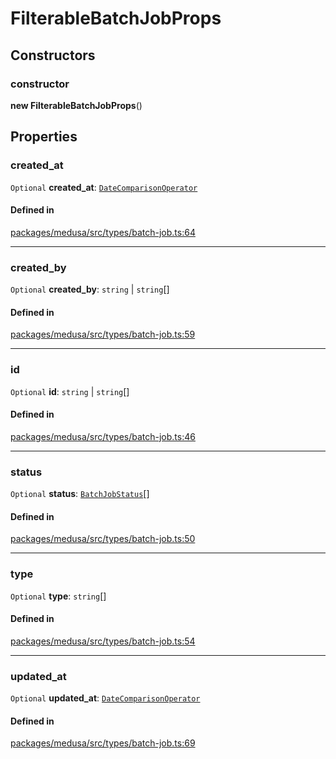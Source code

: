 # FilterableBatchJobProps

## Constructors

### constructor

**new FilterableBatchJobProps**()

## Properties

### created\_at

 `Optional` **created\_at**: [`DateComparisonOperator`](DateComparisonOperator.md)

#### Defined in

[packages/medusa/src/types/batch-job.ts:64](https://github.com/medusajs/medusa/blob/e39010127/packages/medusa/src/types/batch-job.ts#L64)

___

### created\_by

 `Optional` **created\_by**: `string` \| `string`[]

#### Defined in

[packages/medusa/src/types/batch-job.ts:59](https://github.com/medusajs/medusa/blob/e39010127/packages/medusa/src/types/batch-job.ts#L59)

___

### id

 `Optional` **id**: `string` \| `string`[]

#### Defined in

[packages/medusa/src/types/batch-job.ts:46](https://github.com/medusajs/medusa/blob/e39010127/packages/medusa/src/types/batch-job.ts#L46)

___

### status

 `Optional` **status**: [`BatchJobStatus`](../enums/BatchJobStatus.md)[]

#### Defined in

[packages/medusa/src/types/batch-job.ts:50](https://github.com/medusajs/medusa/blob/e39010127/packages/medusa/src/types/batch-job.ts#L50)

___

### type

 `Optional` **type**: `string`[]

#### Defined in

[packages/medusa/src/types/batch-job.ts:54](https://github.com/medusajs/medusa/blob/e39010127/packages/medusa/src/types/batch-job.ts#L54)

___

### updated\_at

 `Optional` **updated\_at**: [`DateComparisonOperator`](DateComparisonOperator.md)

#### Defined in

[packages/medusa/src/types/batch-job.ts:69](https://github.com/medusajs/medusa/blob/e39010127/packages/medusa/src/types/batch-job.ts#L69)

